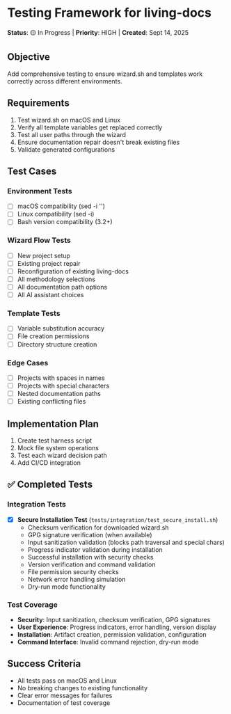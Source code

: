 # Testing Framework for living-docs

**Status**: 🟡 In Progress | **Priority**: HIGH | **Created**: Sept 14, 2025

## Objective
Add comprehensive testing to ensure wizard.sh and templates work correctly across different environments.

## Requirements
1. Test wizard.sh on macOS and Linux
2. Verify all template variables get replaced correctly
3. Test all user paths through the wizard
4. Ensure documentation repair doesn't break existing files
5. Validate generated configurations

## Test Cases

### Environment Tests
- [ ] macOS compatibility (sed -i '')
- [ ] Linux compatibility (sed -i)
- [ ] Bash version compatibility (3.2+)

### Wizard Flow Tests
- [ ] New project setup
- [ ] Existing project repair
- [ ] Reconfiguration of existing living-docs
- [ ] All methodology selections
- [ ] All documentation path options
- [ ] All AI assistant choices

### Template Tests
- [ ] Variable substitution accuracy
- [ ] File creation permissions
- [ ] Directory structure creation

### Edge Cases
- [ ] Projects with spaces in names
- [ ] Projects with special characters
- [ ] Nested documentation paths
- [ ] Existing conflicting files

## Implementation Plan
1. Create test harness script
2. Mock file system operations
3. Test each wizard decision path
4. Add CI/CD integration

## ✅ Completed Tests

### Integration Tests
- [x] **Secure Installation Test** (`tests/integration/test_secure_install.sh`)
  - Checksum verification for downloaded wizard.sh
  - GPG signature verification (when available)
  - Input sanitization validation (blocks path traversal and special chars)
  - Progress indicator validation during installation
  - Successful installation with security checks
  - Version verification and command validation
  - File permission security checks
  - Network error handling simulation
  - Dry-run mode functionality

### Test Coverage
- **Security**: Input sanitization, checksum verification, GPG signatures
- **User Experience**: Progress indicators, error handling, version display
- **Installation**: Artifact creation, permission validation, configuration
- **Command Interface**: Invalid command rejection, dry-run mode

## Success Criteria
- All tests pass on macOS and Linux
- No breaking changes to existing functionality
- Clear error messages for failures
- Documentation of test coverage